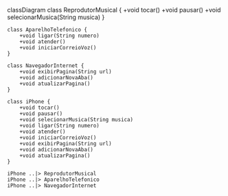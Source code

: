 classDiagram
    class ReprodutorMusical {
        +void tocar()
        +void pausar()
        +void selecionarMusica(String musica)
    }
    
    class AparelhoTelefonico {
        +void ligar(String numero)
        +void atender()
        +void iniciarCorreioVoz()
    }
    
    class NavegadorInternet {
        +void exibirPagina(String url)
        +void adicionarNovaAba()
        +void atualizarPagina()
    }
    
    class iPhone {
        +void tocar()
        +void pausar()
        +void selecionarMusica(String musica)
        +void ligar(String numero)
        +void atender()
        +void iniciarCorreioVoz()
        +void exibirPagina(String url)
        +void adicionarNovaAba()
        +void atualizarPagina()
    }
    
    iPhone ..|> ReprodutorMusical
    iPhone ..|> AparelhoTelefonico
    iPhone ..|> NavegadorInternet
